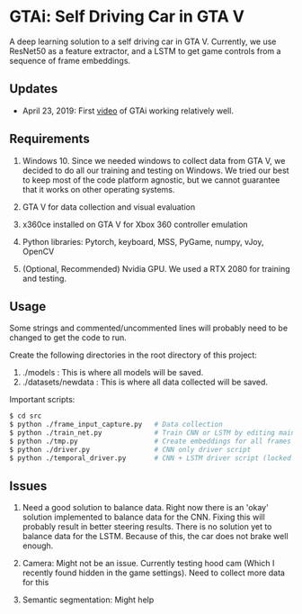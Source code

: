 # GTAi: Self Driving Car in GTA V

A deep learning solution to a self driving car in GTA V. Currently, we use ResNet50 as a feature extractor, and a LSTM to get game controls from a sequence of frame embeddings.

## Updates

* April 23, 2019: First [video](https://youtu.be/G2as7jAU4LM) of GTAi working relatively well.

## Requirements

1. Windows 10. Since we needed windows to collect data from GTA V, we decided to do all our training and testing on Windows. We tried our best to keep most of the code platform agnostic, but we cannot guarantee that it works on other operating systems.

2. GTA V for data collection and visual evaluation

3. x360ce installed on GTA V for Xbox 360 controller emulation

4. Python libraries: Pytorch, keyboard, MSS, PyGame, numpy, vJoy, OpenCV

5. (Optional, Recommended) Nvidia GPU. We used a RTX 2080 for training and testing.

## Usage

Some strings and commented/uncommented lines will probably need to be changed to get the code to run.

Create the following directories in the root directory of this project:

1. ./models : This is where all models will be saved.
2. ./datasets/newdata : This is where all data collected will be saved.

Important scripts:

```bash
$ cd src
$ python ./frame_input_capture.py   # Data collection
$ python ./train_net.py             # Train CNN or LSTM by editing main() code appropriately
$ python ./tmp.py                   # Create embeddings for all frames using trained CNN. This is needed to train the LSTM.
$ python ./driver.py                # CNN only driver script
$ python ./temporal_driver.py       # CNN + LSTM driver script (locked framerate)
``` 

## Issues

1. Need a good solution to balance data. Right now there is an 'okay' solution implemented to balance data for the CNN. Fixing this will probably result in better steering results. There is no solution yet to balance data for the LSTM. Because of this, the car does not brake well enough.

2. Camera: Might not be an issue. Currently testing hood cam (Which I recently found hidden in the game settings). Need to collect more data for this

3. Semantic segmentation: Might help
